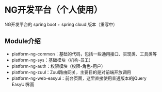 NG开发平台（个人使用）
======
NG开发平台的 spring boot + spring cloud 版本（重写中）

## Module介绍
* platform-ng-common：基础的代码，包括一些通用接口、实现类、工具类等
* platform-ng-sys：基础模块（机构-员工）
* platform-ng-auth：权限模块（权限-角色-用户）
* platform-ng-zuul：Zuul路由网关，主要目的是对前端开放调用
* platform-ng-web-easyui：前台页面，这里直接使用普通版本的jQuery EasyUI界面
